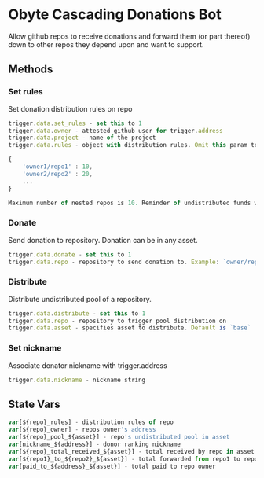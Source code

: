 # Obyte Cascading Donations Bot

Allow github repos to receive donations and forward them (or part thereof) down to other repos they depend upon and want to support.

## Methods

### Set rules

Set donation distribution rules on repo

```javascript
trigger.data.set_rules - set this to 1
trigger.data.owner - attested github user for trigger.address
trigger.data.project - name of the project
trigger.data.rules - object with distribution rules. Omit this param to receive 100% of donations

{
	'owner1/repo1' : 10,
	'owner2/repo2' : 20,
	...
}

Maximum number of nested repos is 10. Reminder of undistributed funds will be send to the owner.
```

### Donate

Send donation to repository. Donation can be in any asset.

```javascript
trigger.data.donate - set this to 1
trigger.data.repo - repository to send donation to. Example: `owner/repo`
```

### Distribute

Distribute undistributed pool of a repository.

```javascript
trigger.data.distribute - set this to 1
trigger.data.repo - repository to trigger pool distribution on
trigger.data.asset - specifies asset to distribute. Default is `base`
```

### Set nickname

Associate donator nickname with trigger.address

```javascript
trigger.data.nickname - nickname string
```

## State Vars

```javascript
var[${repo}_rules] - distribution rules of repo
var[${repo}_owner] - repos owner's address
var[${repo}_pool_${asset}] - repo's undistributed pool in asset
var[nickname_${address}] - donor ranking nickname
var[${repo}_total_received_${asset}] - total received by repo in asset
var[${repo1}_to_${repo2}_${asset}] - total forwarded from repo1 to repo2 in asset
var[paid_to_${address}_${asset}] - total paid to repo owner
```
